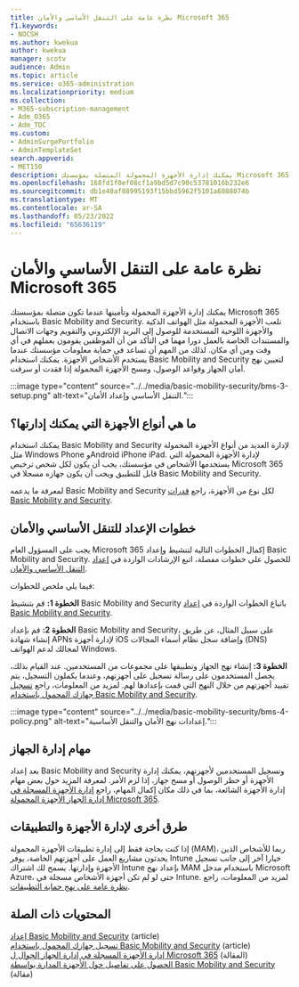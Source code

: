 ```yaml
---
title: نظرة عامة على التنقل الأساسي والأمان Microsoft 365
f1.keywords:
- NOCSH
ms.author: kwekua
author: kwekua
manager: scotv
audience: Admin
ms.topic: article
ms.service: o365-administration
ms.localizationpriority: medium
ms.collection:
- M365-subscription-management
- Adm_O365
- Adm_TOC
ms.custom:
- AdminSurgePortfolio
- AdminTemplateSet
search.appverid:
- MET150
description: يمكنك إدارة الأجهزة المحمولة المتصلة بمؤسستك Microsoft 365 وتأمينها من خلال إعداد Basic Mobility and Security واستخدامها.
ms.openlocfilehash: 168fd1f0ef08cf1a9bd5d7c90c53781016b232e6
ms.sourcegitcommit: db1e48af88995193f15bbd5962f5101a6088074b
ms.translationtype: MT
ms.contentlocale: ar-SA
ms.lasthandoff: 05/23/2022
ms.locfileid: "65636119"
---
```

# <a name="overview-of-basic-mobility-and-security-for-microsoft-365"></a>نظرة عامة على التنقل الأساسي والأمان Microsoft 365

يمكنك إدارة الأجهزة المحمولة وتأمينها عندما تكون متصلة بمؤسستك Microsoft 365 باستخدام Basic Mobility and Security. تلعب الأجهزة المحمولة مثل الهواتف الذكية والأجهزة اللوحية المستخدمة للوصول إلى البريد الإلكتروني والتقويم وجهات الاتصال والمستندات الخاصة بالعمل دورا مهما في التأكد من أن الموظفين يقومون بعملهم في أي وقت ومن أي مكان. لذلك من المهم أن تساعد في حماية معلومات مؤسستك عندما يستخدم الأشخاص الأجهزة. يمكنك استخدام Basic Mobility and Security لتعيين نهج أمان الجهاز وقواعد الوصول، ومسح الأجهزة المحمولة إذا فقدت أو سرقت.

:::image type="content" source="../../media/basic-mobility-security/bms-3-setup.png" alt-text="التنقل الأساسي وإعداد الأمان.":::

## <a name="what-types-of-devices-can-you-manage"></a>ما هي أنواع الأجهزة التي يمكنك إدارتها؟

يمكنك استخدام Basic Mobility and Security لإدارة العديد من أنواع الأجهزة المحمولة مثل Windows Phone وAndroid iPhone iPad. لإدارة الأجهزة المحمولة التي يستخدمها الأشخاص في مؤسستك، يجب أن يكون لكل شخص ترخيص Microsoft 365 قابل للتطبيق ويجب أن يكون جهازه مسجلا في Basic Mobility and Security.

لمعرفة ما يدعمه Basic Mobility and Security لكل نوع من الأجهزة، راجع [قدرات Basic Mobility and Security](capabilities.md).

## <a name="setup-steps-for-basic-mobility-and-security"></a>خطوات الإعداد للتنقل الأساسي والأمان

يجب على المسؤول العام Microsoft 365 إكمال الخطوات التالية لتنشيط وإعداد Basic Mobility and Security. للحصول على خطوات مفصلة، اتبع الإرشادات الواردة في [إعداد التنقل الأساسي والأمان](set-up.md). 

فيما يلي ملخص للخطوات:

**الخطوة 1:** قم بتنشيط Basic Mobility and Security باتباع الخطوات الواردة في [إعداد Basic Mobility and Security](set-up.md).

**الخطوة 2:** قم بإعداد Basic Mobility and Security، على سبيل المثال، عن طريق إنشاء شهادة APNs لإدارة أجهزة iOS وإضافة سجل نظام أسماء المجالات (DNS) لمجالك لدعم الهواتف Windows.

**الخطوة 3:** إنشاء نهج الجهاز وتطبيقها على مجموعات من المستخدمين. عند القيام بذلك، يحصل المستخدمون على رسالة تسجيل على أجهزتهم، وعندما يكملون التسجيل، يتم تقييد أجهزتهم من خلال النهج التي قمت بإعدادها لهم. لمزيد من المعلومات، راجع [تسجيل جهازك المحمول باستخدام Basic Mobility and Security](enroll-your-mobile-device.md). 

:::image type="content" source="../../media/basic-mobility-security/bms-4-policy.png" alt-text="إعدادات نهج الأمان والتنقل الأساسية.":::

## <a name="device-management-tasks"></a>مهام إدارة الجهاز

بعد إعداد Basic Mobility and Security وتسجيل المستخدمين لأجهزتهم، يمكنك إدارة الأجهزة أو حظر الوصول أو مسح جهاز، إذا لزم الأمر. لمعرفة المزيد حول بعض مهام إدارة الأجهزة الشائعة، بما في ذلك مكان إكمال المهام، راجع [إدارة الأجهزة المسجلة في إدارة الجهاز الأجهزة المحمولة Microsoft 365](manage-enrolled-devices.md).

## <a name="other-ways-to-manage-devices-and-apps"></a>طرق أخرى لإدارة الأجهزة والتطبيقات

إذا كنت بحاجة فقط إلى إدارة تطبيقات الأجهزة المحمولة (MAM)، ربما للأشخاص الذين يحدثون مشاريع العمل على أجهزتهم الخاصة، يوفر Intune خيارا آخر إلى جانب تسجيل الأجهزة وإدارتها. يسمح لك اشتراك Intune بإعداد نهج MAM باستخدام مدخل Microsoft Azure، حتى لو لم تكن أجهزة الأشخاص مسجلة في Intune. لمزيد من المعلومات، راجع [نظرة عامة على نهج حماية التطبيقات](/mem/intune/apps/app-protection-policy).

## <a name="related-content"></a>المحتويات ذات الصلة

[إعداد Basic Mobility and Security](set-up.md) (article)\
[تسجيل جهازك المحمول باستخدام Basic Mobility and Security](enroll-your-mobile-device.md) (article)\
[إدارة الأجهزة المسجلة في إدارة الجهاز الجوال ل Microsoft 365](manage-enrolled-devices.md) (المقالة)\
[الحصول على تفاصيل حول الأجهزة المدارة بواسطة Basic Mobility and Security](get-details-about-managed-devices.md) (مقالة)